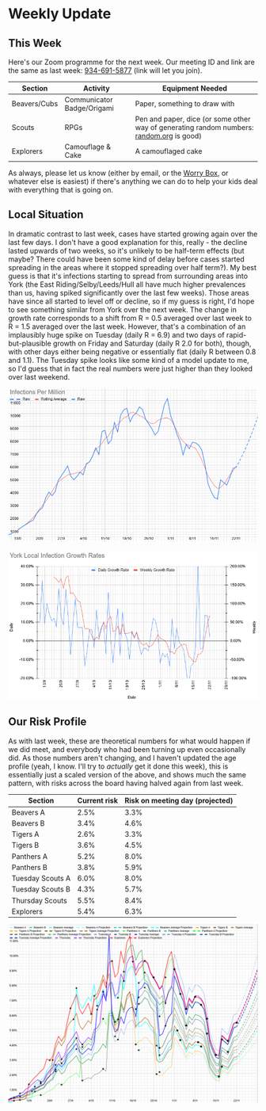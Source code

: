 # Weekly Update

## This Week

Here's our Zoom programme for the next week. Our meeting ID and link are the same as last week: [934-691-5877](https://zoom.us/j/9346915877) (link will let you join).


|Section | Activity | Equipment Needed |
| --- | --- | --- |
| Beavers/Cubs | Communicator Badge/Origami | Paper, something to draw with |
| Scouts | RPGs | Pen and paper, dice (or some other way of generating random numbers: [random.org](http://random.org) is good) |
| Explorers | Camouflage & Cake | A camouflaged cake |,

As always, please let us know (either by email, or the [Worry Box](https://stchadsscouts.com/worrybox), or whatever else is easiest) if there's anything we can do to help your kids deal with everything that is going on. 

## Local Situation

In dramatic contrast to last week, cases have started growing again over the last few days. I don't have a good explanation for this, really - the decline lasted upwards of two weeks, so it's unlikely to be half-term effects (but maybe? There could have been some kind of delay before cases started spreading in the areas where it stopped spreading over half term?). My best guess is that it's infections starting to spread from surrounding areas into York (the East Riding/Selby/Leeds/Hull all have much higher prevalences than us, having spiked significantly over the last few weeks). Those areas have since all started to level off or decline, so if my guess is right, I'd hope to see something similar from York over the next week. The change in growth rate corresponds to a shift from R = 0.5 averaged over last week to R = 1.5 averaged over the last week. However, that's a combination of an implausibly huge spike on Tuesday (daily R = 6.9) and two days of rapid-but-plausible growth on Friday and Saturday (daily R 2.0 for both), though, with other days either being negative or essentially flat (daily R between 0.8 and 1.1). The Tuesday spike looks like some kind of a model update to me, so I'd guess that in fact the real numbers were just higher than they looked over last weekend. 

![Infection Rate Graph](g131.png)


![Growth Rate Graph](g132.png)

## Our Risk Profile

As with last week, these are theoretical numbers for what would happen if we did meet, and everybody who had been turning up even occasionally did. As those numbers aren't changing, and I haven't updated the age profile (yeah, I know. I'll try to *actually* get it done this week), this is essentially just a scaled version of the above, and shows much the same pattern, with risks across the board having halved again from last week.

| Section  | Current risk | Risk on meeting day (projected) |
| --- | --- | --- | 
| Beavers A  | 2.5% | 3.3% |
| Beavers B | 3.4% | 4.6% |
| Tigers A | 2.6% | 3.3% |
| Tigers B | 3.6% | 4.5% |
| Panthers A | 5.2% | 8.0% |
| Panthers B | 3.8% | 5.9% |
| Tuesday Scouts A | 6.0% | 8.0% |
| Tuesday Scouts B | 4.3% | 5.7% |
| Thursday Scouts | 5.5% | 8.4% |
| Explorers | 5.4% | 6.3% |

![Our Risk Graph](g133.png)
